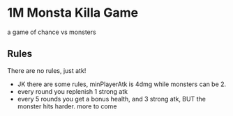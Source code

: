# 1M Monsta Killa Game

a game of chance vs monsters

## Rules

There are no rules, just atk!

- JK there are some rules, minPlayerAtk is 4dmg while monsters can be 2.
- every round you replenish 1 strong atk
- every 5 rounds you get a bonus health, and 3 strong atk, BUT the monster hits harder.
  more to come
